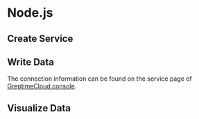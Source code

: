 # Node.js

<!--@include: ../../../db-cloud-shared/tutorials/monitor-host-metrics/overview.md-->

## Create Service

<!--@include: ../../getting-started/create-service.md-->

## Write Data

<!--@include: ../../../db-cloud-shared/tutorials/monitor-host-metrics/node-js-demo.md-->

The connection information can be found on the service page of [GreptimeCloud console](https://console.greptime.cloud/service).

## Visualize Data

<!--@include: ./visualize-data.md-->
